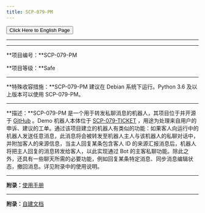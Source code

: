 ```yaml
---
title: SCP-079-PM
---
```


<link rel="stylesheet" href="/css/chinese.css">
<button onmouseover="PlaySound('totop1')" onmouseout="StopSound('totop1')" onclick="window.location.href = '/pm/';" class="en">Click Here to English Page</button>

---

---

**项目编号：**SCP-079-PM

**项目等级：**Safe

---

**特殊收容措施：**SCP-079-PM 建议在 Debian 系统下运行。Python 3.6 及以上版本可以使用 SCP-079-PM。

---

**描述：**SCP-079-PM 是一个用于转发私聊消息的机器人，其项目位于并开源于 [GitHub](https://github.com/scp-079/scp-079-pm) 。Demo 机器人本体位于 <a href="https://t.me/SCP_079_TICKET_BOT" class="079" target="_blank">SCP-079-TICKET</a> ，用途为处理来自用户的申诉、建议的工单。通过该项目建立的机器人有类似的功能：如果客人向运行中的机器人发送任意消息，此消息将会被转发至机器人主人与该机器人的私聊对话中，并附加客人的来源信息，当主人回复某条包含客人 ID 的来源汇报消息后，机器人将把主人回复的消息转发给客人，以此实现通过 Bot 的主客私聊功能。除此之外，还具有一些聊天所需的必要功能，例如回复某条特定消息、同步消息编辑状态，撤回消息。详见附录中的使用说明。

---

**附录：**[使用手册](/pm-manual-zh/)

---

**附录：**[自建文档](https://docs.scp-079.org/bots/pm/)

<audio src="/audio/door/dooropenpage.ogg" autoplay></audio>
<audio id="dooropen079" src="/audio/door/dooropen079.ogg"/>
